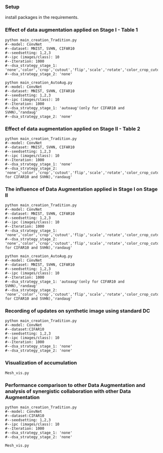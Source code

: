 ### Setup
install packages in the requirements.

###  Effect of data augmentation applied on Stage I - Table 1
```
python main_creation_Tradition.py   
#--model: ConvNet 
#--dataset: MNIST, SVHN, CIFAR10
#--seedsetting: 1,2,3
#--ipc (images/class): 10
#--Iteration: 1000
#--dsa_strategy_stage_1: 'none','color','crop','cutout','flip','scale','rotate','color_crop_cutout_flip_scale_rotate'
#--dsa_strategy_stage_2: 'none'

python main_creation_AutoAug.py   
#--model: ConvNet 
#--dataset: MNIST, SVHN, CIFAR10
#--seedsetting: 1,2,3
#--ipc (images/class): 10
#--Iteration: 1000
#--dsa_strategy_stage_1: 'autoaug'(only for CIFAR10 and SVHN),'randaug'
#--dsa_strategy_stage_2: 'none'

```


###  Effect of data augmentation applied on Stage II - Table 2
```
python main_creation_Tradition.py   
#--model: ConvNet 
#--dataset: MNIST, SVHN, CIFAR10
#--seedsetting: 1,2,3
#--ipc (images/class): 10
#--Iteration: 1000
#--dsa_strategy_stage_1: 'none'
#--dsa_strategy_stage_2: 'none','color','crop','cutout','flip','scale','rotate','color_crop_cutout_flip_scale_rotate','autoaug'(only for CIFAR10 and SVHN),'randaug'

```



###  The influence of Data Augmentation applied in Stage I on Stage II
```
python main_creation_Tradition.py   
#--model: ConvNet 
#--dataset: MNIST, SVHN, CIFAR10
#--seedsetting: 1,2,3
#--ipc (images/class): 10
#--Iteration: 1000
#--dsa_strategy_stage_1: 'none','color','crop','cutout','flip','scale','rotate','color_crop_cutout_flip_scale_rotate'
#--dsa_strategy_stage_2: 'none','color','crop','cutout','flip','scale','rotate','color_crop_cutout_flip_scale_rotate','autoaug'(only for CIFAR10 and SVHN),'randaug'

python main_creation_AutoAug.py   
#--model: ConvNet 
#--dataset: MNIST, SVHN, CIFAR10
#--seedsetting: 1,2,3
#--ipc (images/class): 10
#--Iteration: 1000
#--dsa_strategy_stage_1: 'autoaug'(only for CIFAR10 and SVHN),'randaug'
#--dsa_strategy_stage_2: 'none','color','crop','cutout','flip','scale','rotate','color_crop_cutout_flip_scale_rotate','autoaug'(only for CIFAR10 and SVHN),'randaug'

```


### Recording of updates on synthetic image using standard DC
```
python main_creation_Tradition.py   
#--model: ConvNet 
#--dataset:CIFAR10
#--seedsetting: 1,2,3
#--ipc (images/class): 10
#--Iteration: 1000
#--dsa_strategy_stage_1: 'none'
#--dsa_strategy_stage_2: 'none' 

```

### Visualization of accumulation

```
Mesh_vis.py 

```



### Performance comparison to other Data Augmentation and analysis of synergistic collaboration with other Data Augmentation
```
python main_creation_Tradition.py   
#--model: ConvNet 
#--dataset:CIFAR10
#--seedsetting: 1,2,3
#--ipc (images/class): 10
#--Iteration: 1000
#--dsa_strategy_stage_1: 'none'
#--dsa_strategy_stage_2: 'none'

Mesh_vis.py 

```
